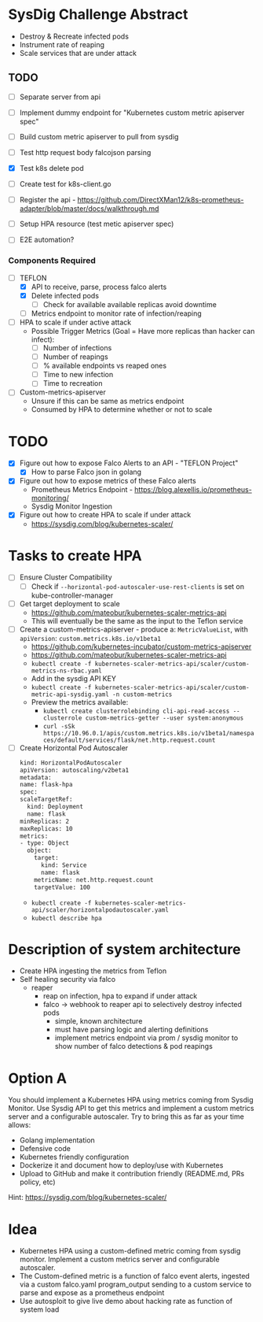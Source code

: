 # SysDig Challenge Abstract
  - Destroy & Recreate infected pods
  - Instrument rate of reaping
  - Scale services that are under attack

## TODO
  - [ ] Separate server from api
  - [ ] Implement dummy endpoint for "Kubernetes custom metric apiserver spec"
  - [ ] Build custom metric apiserver to pull from sysdig
  - [ ] Test http request body falcojson parsing
  - [X] Test k8s delete pod
  - [ ] Create test for k8s-client.go
  - [ ] Register the api - https://github.com/DirectXMan12/k8s-prometheus-adapter/blob/master/docs/walkthrough.md
  - [ ] Setup HPA resource (test metic apiserver spec)
  - [ ] E2E automation?
  

### Components Required
  - [ ] TEFLON
    - [X] API to receive, parse, process falco alerts
    - [X] Delete infected pods
      - [ ] Check for available available replicas avoid downtime
    - [ ] Metrics endpoint to monitor rate of infection/reaping
  - [ ] HPA to scale if under active attack
    - Possible Trigger Metrics (Goal = Have more replicas than hacker can infect):
      - [ ] Number of infections
      - [ ] Number of reapings
      - [ ] % available endpoints vs reaped ones
      - [ ] Time to new infection
      -[ ] Time to recreation
  - [ ] Custom-metrics-apiserver
    - Unsure if this can be same as metrics endpoint
    - Consumed by HPA to determine whether or not to scale

# TODO
  - [X] Figure out how to expose Falco Alerts to an API - "TEFLON Project"
    - [X] How to parse Falco json in golang
  - [X] Figure out how to expose metrics of these Falco alerts
    - Prometheus Metrics Endpoint - https://blog.alexellis.io/prometheus-monitoring/
    - Sysdig Monitor Ingestion
  - [X] Figure out how to create HPA to scale if under attack
    - https://sysdig.com/blog/kubernetes-scaler/

# Tasks to create HPA
  - [ ] Ensure Cluster Compatibility
    - [ ] Check if `--horizontal-pod-autoscaler-use-rest-clients` is set on kube-controller-manager
  - [ ] Get target deployment to scale
    - https://github.com/mateobur/kubernetes-scaler-metrics-api
    - This will eventually be the same as the input to the Teflon service
  - [ ] Create a custom-metrics-apiserver - produce a: `MetricValueList`, with `apiVersion`: `custom.metrics.k8s.io/v1beta1`
    - https://github.com/kubernetes-incubator/custom-metrics-apiserver
    - https://github.com/mateobur/kubernetes-scaler-metrics-api
    - `kubectl create -f kubernetes-scaler-metrics-api/scaler/custom-metrics-ns-rbac.yaml`
    - Add in the sysdig API KEY
    - `kubectl create -f kubernetes-scaler-metrics-api/scaler/custom-metric-api-sysdig.yaml -n custom-metrics`
    - Preview the metrics available:
      - `kubectl create clusterrolebinding cli-api-read-access --clusterrole custom-metrics-getter --user system:anonymous`
      - `curl -sSk https://10.96.0.1/apis/custom.metrics.k8s.io/v1beta1/namespaces/default/services/flask/net.http.request.count`
  - [ ] Create Horizontal Pod Autoscaler
      ```bash
    kind: HorizontalPodAutoscaler
    apiVersion: autoscaling/v2beta1
    metadata:
      name: flask-hpa
    spec:
      scaleTargetRef:
        kind: Deployment
        name: flask
      minReplicas: 2
      maxReplicas: 10
      metrics:
      - type: Object
        object:
          target:
            kind: Service
            name: flask
          metricName: net.http.request.count
          targetValue: 100
    ```
    - `kubectl create -f kubernetes-scaler-metrics-api/scaler/horizontalpodautoscaler.yaml`
    - `kubectl describe hpa`

# Description of system architecture
  - Create HPA ingesting the metrics from Teflon
  - Self healing security via falco
    - reaper
      - reap on infection, hpa to expand if under attack
      - falco -> webhook to reaper api to selectively destroy infected pods
        - simple, known architecture
        - must have parsing logic and alerting definitions
        - implement metrics endpoint via prom / sysdig monitor to show number of falco detections & pod reapings

# Option A
You should implement a Kubernetes HPA using metrics coming from Sysdig Monitor. Use Sysdig API to get this metrics and implement a custom metrics server and a configurable autoscaler. Try to bring this as far as your time allows:
  - Golang implementation
  - Defensive code
  - Kubernetes friendly configuration
  - Dockerize it and document how to deploy/use with Kubernetes
  - Upload to GitHub and make it contribution friendly (README.md, PRs policy, etc)

Hint: https://sysdig.com/blog/kubernetes-scaler/
# Idea
  - Kubernetes HPA using a custom-defined metric coming from sysdig monitor. Implement a custom metrics server and configurable autoscaler.
  - The Custom-defined metric is a function of falco event alerts, ingested via a custom falco.yaml program_output sending to a custom service to parse and expose as a prometheus endpoint
  - Use autosploit to give live demo about hacking rate as function of system load
